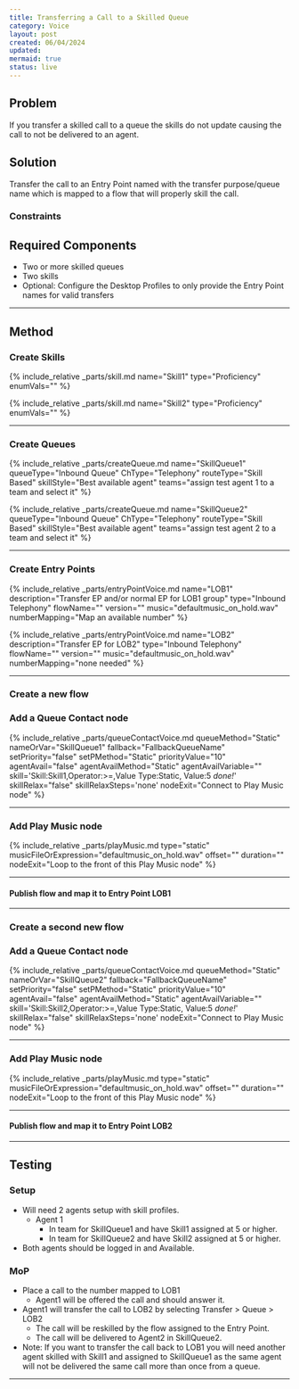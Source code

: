 ```yaml
---
title: Transferring a Call to a Skilled Queue
category: Voice
layout: post
created: 06/04/2024
updated: 
mermaid: true
status: live
---
```


## Problem
If you transfer a skilled call to a queue the skills do not update causing the call to not be delivered to an agent.

## Solution
Transfer the call to an Entry Point named with the transfer purpose/queue name which is mapped to a flow that will properly skill the call.

### Constraints


## Required Components
- Two or more skilled queues
- Two skills
- Optional: Configure the Desktop Profiles to only provide the Entry Point names for valid transfers

---

## Method

### Create Skills
{% include_relative _parts/skill.md
name="Skill1"
type="Proficiency"
enumVals=""
%}

{% include_relative _parts/skill.md
name="Skill2"
type="Proficiency"
enumVals=""
%}  

---

### Create Queues
{% include_relative _parts/createQueue.md
name="SkillQueue1"
queueType="Inbound Queue"
ChType="Telephony"
routeType="Skill Based"
skillStyle="Best available agent"
teams="assign test agent 1 to a team and select it"
%}

{% include_relative _parts/createQueue.md
name="SkillQueue2"
queueType="Inbound Queue"
ChType="Telephony"
routeType="Skill Based"
skillStyle="Best available agent"
teams="assign test agent 2 to a team and select it"
%}

---

### Create Entry Points
{% include_relative _parts/entryPointVoice.md
name="LOB1"
description="Transfer EP and/or normal EP for LOB1 group"
type="Inbound Telephony"
flowName=""
version=""
music="defaultmusic_on_hold.wav"
numberMapping="Map an available number"
%}

{% include_relative _parts/entryPointVoice.md
name="LOB2"
description="Transfer EP for LOB2"
type="Inbound Telephony"
flowName=""
version=""
music="defaultmusic_on_hold.wav"
numberMapping="none needed"
%}

---


### Create a new flow

### Add a Queue Contact node
{% include_relative _parts/queueContactVoice.md
queueMethod="Static"
nameOrVar="SkillQueue1"
fallback="FallbackQueueName"
setPriority="false"
setPMethod="Static"
priorityValue="10"
agentAvail="false"
agentAvailMethod="Static"
agentAvailVariable=""
skill='Skill:Skill1,Operator:>=,Value Type:Static, Value:5
_done!_'
skillRelax="false"
skillRelaxSteps='none'
nodeExit="Connect to Play Music node"
%}

---

### Add Play Music node
<!-- Escape brackets \{\{ variable \}\} -->
{% include_relative _parts/playMusic.md
type="static"
musicFileOrExpression="defaultmusic_on_hold.wav"
offset=""
duration=""
nodeExit="Loop to the front of this Play Music node"
%}

---

#### Publish flow and map it to Entry Point LOB1

---

### Create a second new flow

### Add a Queue Contact node
{% include_relative _parts/queueContactVoice.md
queueMethod="Static"
nameOrVar="SkillQueue2"
fallback="FallbackQueueName"
setPriority="false"
setPMethod="Static"
priorityValue="10"
agentAvail="false"
agentAvailMethod="Static"
agentAvailVariable=""
skill='Skill:Skill2,Operator:>=,Value Type:Static, Value:5
_done!_'
skillRelax="false"
skillRelaxSteps='none'
nodeExit="Connect to Play Music node"
%}

---

### Add Play Music node
<!-- Escape brackets \{\{ variable \}\} -->
{% include_relative _parts/playMusic.md
type="static"
musicFileOrExpression="defaultmusic_on_hold.wav"
offset=""
duration=""
nodeExit="Loop to the front of this Play Music node"
%}

---

#### Publish flow and map it to Entry Point LOB2

---


## Testing

### Setup
- Will need 2 agents setup with skill profiles.
  - Agent 1
    - In team for SkillQueue1 and have Skill1 assigned at 5 or higher.
    - In team for SkillQueue2 and have Skill2 assigned at 5 or higher.
- Both agents should be logged in and Available.

### MoP
- Place a call to the number mapped to LOB1
  - Agent1 will be offered the call and should answer it.
- Agent1 will transfer the call to LOB2 by selecting Transfer > Queue > LOB2
  - The call will be reskilled by the flow assigned to the Entry Point.
  - The call will be delivered to Agent2 in SkillQueue2.
- Note: If you want to transfer the call back to LOB1 you will need another agent skilled with Skill1 and assigned to SkillQueue1 as the same agent will not be delivered the same call more than once from a queue. 

---